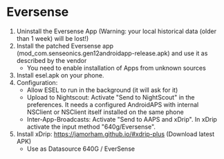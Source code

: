 # Eversense 

1. Uninstall the Eversense App (Warning: your local historical data (older than 1 week) will be lost!)
1. Install the patched Eversense app (mod_com.senseonics.gen12androidapp-release.apk) and use it as described by the vendor
   * You need to enable installation of Apps from unknown sources
2. Install esel.apk on your phone.
3. Configuration:
   * Allow ESEL to run in the background (it will ask for it)
   * Upload to Nightscout: Activate "Send to NightScout" in the preferences. It needs a configured AndroidAPS with internal NSClient or NSClient itself installed on the same phone
   * Inter-App-Broadcasts: Activate "Send to AAPS and xDrip". In xDrip activate the input method "640g/Eversense".
4. Install xDrip: https://jamorham.github.io/#xdrip-plus (Download latest APK)
   * Use as Datasource 640G / EverSense


